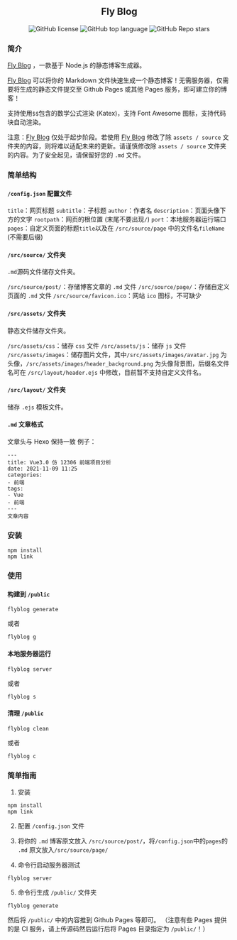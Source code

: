 <h2 align="center">Fly Blog</h2>
<p align="center">
  <img alt="GitHub license" src="https://img.shields.io/github/license/FlyInThesky10/Flyblog">
  <img alt="GitHub top language" src="https://img.shields.io/github/languages/top/FlyInThesky10/Flyblog">
  <img alt="GitHub Repo stars" src="https://img.shields.io/github/stars/FlyInThesky10/Flyblog?style=social">
</p>


### 简介

  [Fly Blog](https://github.com/FlyInThesky10/Flyblog) ，一款基于 Node.js 的静态博客生成器。

  [Fly Blog](https://github.com/FlyInThesky10/Flyblog)  可以将你的 Markdown 文件快速生成一个静态博客！无需服务器，仅需要将生成的静态文件提交至 Github Pages 或其他 Pages 服务，即可建立你的博客！

  支持使用`$$`包含的数学公式渲染 (Katex)，支持 Font Awesome 图标，支持代码块自动渲染。

  注意：[Fly Blog](https://github.com/FlyInThesky10/Flyblog) 仅处于起步阶段。若使用 [Fly Blog](https://github.com/FlyInThesky10/Flyblog) 修改了除 `assets / source` 文件夹的内容，则将难以适配未来的更新。请谨慎修改除 `assets / source` 文件夹的内容。为了安全起见，请保留好您的 `.md` 文件。

### 简单结构

#### `/config.json` 配置文件

`title`：网页标题
`subtitle`：子标题
`author`：作者名
`description`：页面头像下方的文字
`rootpath`：网页的根位置 (末尾不要出现`/`)
`port`：本地服务器运行端口
`pages`：自定义页面的标题`title`以及在 `/src/source/page` 中的文件名`fileName` (不需要后缀)

#### `/src/source/` 文件夹

`.md`源码文件储存文件夹。

`/src/source/post/`：存储博客文章的 `.md` 文件
`/src/source/page/`：存储自定义页面的 `.md` 文件
`/src/source/favicon.ico`：网站 `ico` 图标，不可缺少

#### `/src/assets/` 文件夹

静态文件储存文件夹。

`/src/assets/css`：储存 `css` 文件
`/src/assets/js`：储存 `js` 文件
`/src/assets/images`：储存图片文件，其中`/src/assets/images/avatar.jpg` 为头像，`/src/assets/images/header_background.png` 为头像背景图，后缀名文件名可在 `/src/layout/header.ejs` 中修改，目前暂不支持自定义文件名。

#### `/src/layout/` 文件夹

储存 `.ejs` 模板文件。

#### `.md` 文章格式

文章头与 Hexo 保持一致
例子：
```
---
title: Vue3.0 仿 12306 前端项目分析
date: 2021-11-09 11:25
categories:
- 前端
tags:
- Vue
- 前端
---
文章内容
```

### 安装
```
npm install
npm link
```

### 使用

#### 构建到 `/public`
```
flyblog generate
```
或者
```
flyblog g
```

#### 本地服务器运行
```
flyblog server
```
或者
```
flyblog s
```

#### 清理 `/public`
```
flyblog clean
```
或者
```
flyblog c
```

### 简单指南

1. 安装

```
npm install
npm link
```

2. 配置 `/config.json` 文件
3. 将你的 `.md` 博客原文放入 `/src/source/post/`，将`/config.json`中的`pages`的 `.md` 原文放入`/src/source/page/`

4. 命令行启动服务器测试

```
flyblog server
```

5. 命令行生成 `/public/` 文件夹

```
flyblog generate
```
然后将 `/public/` 中的内容推到 Github Pages 等即可。
（注意有些 Pages 提供的是 CI 服务，请上传源码然后运行后将 Pages 目录指定为 `/public/`！）